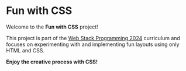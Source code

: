 # Fun with CSS

Welcome to the **Fun with CSS** project!

This project is part of the [Web Stack Programming 2024](https://www.holbertonschool.com) curriculum and focuses on experimenting with and implementing fun layouts using only HTML and CSS.

**Enjoy the creative process with CSS!**
